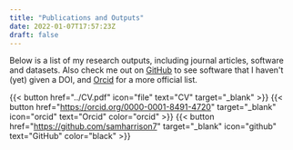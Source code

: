 ```yaml
---
title: "Publications and Outputs"
date: 2022-01-07T17:57:23Z
draft: false
---
```


Below is a list of my research outputs, including journal articles, software and datasets. Also check me out on [GitHub](https://github.com/samharrison7) to see software that I haven't (yet) given a DOI, and [Orcid](https://orcid.org/0000-0001-8491-4720) for a more official list.

{{< button href="../CV.pdf" icon="file" text="CV" target="_blank" >}}
{{< button href="https://orcid.org/0000-0001-8491-4720" target="_blank" icon="orcid" text="Orcid" color="orcid" >}}
{{< button href="https://github.com/samharrison7" target="_blank" icon="github" text="GitHub" color="black" >}}